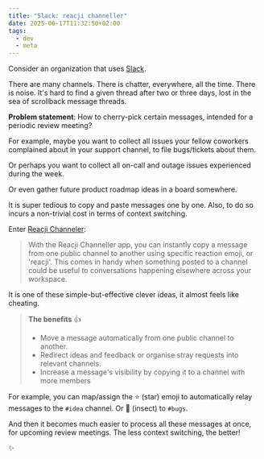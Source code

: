 ```yaml
---
title: "Slack: reacji channeller"
date: 2025-06-17T11:32:50+02:00
tags:
  - dev
  - meta
---
```


Consider an organization that uses [Slack](https://slack.com/).

There are many channels. There is chatter, everywhere, all the time. There is
noise. It's hard to find a given thread after two or three days, lost in the sea
of scrollback message threads.

**Problem statement**: How to cherry-pick certain messages, intended for a
periodic review meeting?

For example, maybe you want to collect all issues your fellow coworkers
complained about in your support channel, to file bugs/tickets about them.

Or perhaps you want to collect all on-call and outage issues experienced during
the week.

Or even gather future product roadmap ideas in a board somewhere.

It is super tedious to copy and paste messages one by one. Also, to do so incurs
a non-trivial cost in terms of context switching.

Enter [Reacji
Channeler](https://slack.com/intl/en-gb/help/articles/360000482666-Reacji-Channeller-for-Slack):

> With the Reacji Channeller app, you can instantly copy a message from one
> public channel to another using specific reaction emoji, or 'reacji'. This
> comes in handy when something posted to a channel could be useful to
> conversations happening elsewhere across your workspace.

It is one of these simple-but-effective clever ideas, it almost feels like
cheating.

> **The benefits** 👍
>
> - Move a message automatically from one public channel to another.
> - Redirect ideas and feedback or organise stray requests into relevant channels.
> - Increase a message's visibility by copying it to a channel with more members

For example, you can map/assign the ⭐️ (star) emoji to automatically relay
messages to the `#idea` channel. Or 🐛 (insect) to `#bugs`.

And then it becomes much easier to process all these messages at once, for
upcoming review meetings. The less context switching, the better!

✨
